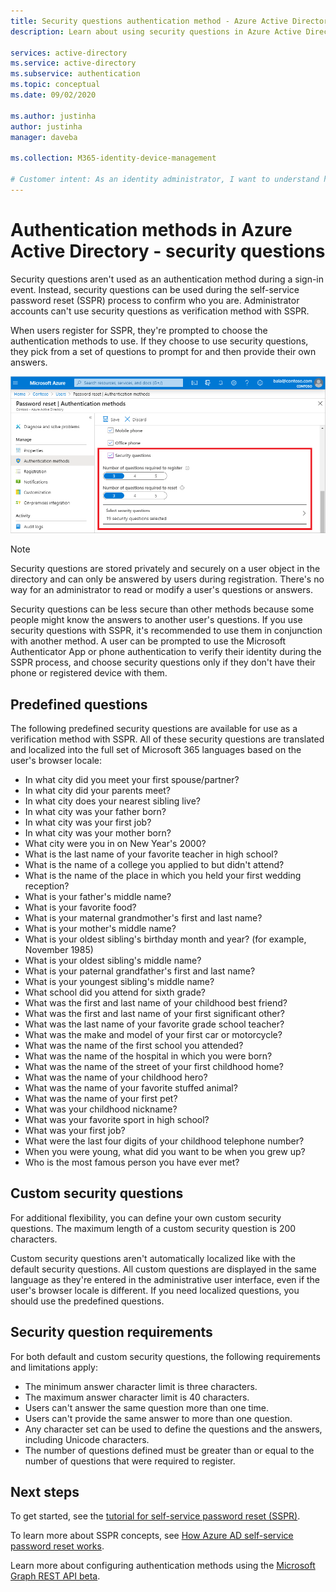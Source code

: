 ```yaml
---
title: Security questions authentication method - Azure Active Directory
description: Learn about using security questions in Azure Active Directory to help improve and secure sign-in events

services: active-directory
ms.service: active-directory
ms.subservice: authentication
ms.topic: conceptual
ms.date: 09/02/2020

ms.author: justinha
author: justinha
manager: daveba

ms.collection: M365-identity-device-management

# Customer intent: As an identity administrator, I want to understand how to use security questions in Azure AD to improve and secure user sign-in events.
---
```

# Authentication methods in Azure Active Directory - security questions

Security questions aren't used as an authentication method during a sign-in event. Instead, security questions can be used during the self-service password reset (SSPR) process to confirm who you are. Administrator accounts can't use security questions as verification method with SSPR.

When users register for SSPR, they're prompted to choose the authentication methods to use. If they choose to use security questions, they pick from a set of questions to prompt for and then provide their own answers.

![Screenshot of the Azure portal that shows authentication methods and options for security questions](media/concept-authentication-methods/security-questions-authentication-method.png)

> [!NOTE]
> Security questions are stored privately and securely on a user object in the directory and can only be answered by users during registration. There's no way for an administrator to read or modify a user's questions or answers.

Security questions can be less secure than other methods because some people might know the answers to another user's questions. If you use security questions with SSPR, it's recommended to use them in conjunction with another method. A user can be prompted to use the Microsoft Authenticator App or phone authentication to verify their identity during the SSPR process, and choose security questions only if they don't have their phone or registered device with them.

## Predefined questions

The following predefined security questions are available for use as a verification method with SSPR. All of these security questions are translated and localized into the full set of Microsoft 365 languages based on the user's browser locale:

* In what city did you meet your first spouse/partner?
* In what city did your parents meet?
* In what city does your nearest sibling live?
* In what city was your father born?
* In what city was your first job?
* In what city was your mother born?
* What city were you in on New Year's 2000?
* What is the last name of your favorite teacher in high school?
* What is the name of a college you applied to but didn't attend?
* What is the name of the place in which you held your first wedding reception?
* What is your father's middle name?
* What is your favorite food?
* What is your maternal grandmother's first and last name?
* What is your mother's middle name?
* What is your oldest sibling's birthday month and year? (for example, November 1985)
* What is your oldest sibling's middle name?
* What is your paternal grandfather's first and last name?
* What is your youngest sibling's middle name?
* What school did you attend for sixth grade?
* What was the first and last name of your childhood best friend?
* What was the first and last name of your first significant other?
* What was the last name of your favorite grade school teacher?
* What was the make and model of your first car or motorcycle?
* What was the name of the first school you attended?
* What was the name of the hospital in which you were born?
* What was the name of the street of your first childhood home?
* What was the name of your childhood hero?
* What was the name of your favorite stuffed animal?
* What was the name of your first pet?
* What was your childhood nickname?
* What was your favorite sport in high school?
* What was your first job?
* What were the last four digits of your childhood telephone number?
* When you were young, what did you want to be when you grew up?
* Who is the most famous person you have ever met?

## Custom security questions

For additional flexibility, you can define your own custom security questions. The maximum length of a custom security question is 200 characters.

Custom security questions aren't automatically localized like with the default security questions. All custom questions are displayed in the same language as they're entered in the administrative user interface, even if the user's browser locale is different. If you need localized questions, you should use the predefined questions.

## Security question requirements

For both default and custom security questions, the following requirements and limitations apply:

* The minimum answer character limit is three characters.
* The maximum answer character limit is 40 characters.
* Users can't answer the same question more than one time.
* Users can't provide the same answer to more than one question.
* Any character set can be used to define the questions and the answers, including Unicode characters.
* The number of questions defined must be greater than or equal to the number of questions that were required to register.

## Next steps

To get started, see the [tutorial for self-service password reset (SSPR)][tutorial-sspr].

To learn more about SSPR concepts, see [How Azure AD self-service password reset works][concept-sspr].

Learn more about configuring authentication methods using the [Microsoft Graph REST API beta](/graph/api/resources/authenticationmethods-overview?view=graph-rest-beta).

<!-- INTERNAL LINKS -->
[tutorial-sspr]: tutorial-enable-sspr.md
[concept-sspr]: concept-sspr-howitworks.md
